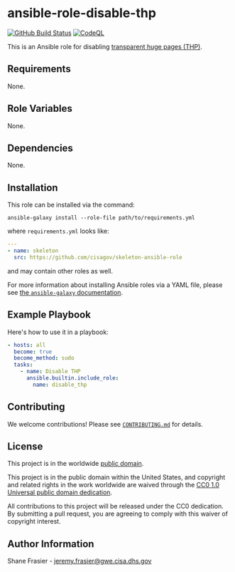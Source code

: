 # ansible-role-disable-thp #

[![GitHub Build Status](https://github.com/cisagov/ansible-role-disable-thp/workflows/build/badge.svg)](https://github.com/cisagov/ansible-role-disable-thp/actions)
[![CodeQL](https://github.com/cisagov/ansible-role-disable-thp/workflows/CodeQL/badge.svg)](https://github.com/cisagov/ansible-role-disable-thp/actions/workflows/codeql-analysis.yml)

This is an Ansible role for disabling [transparent huge pages
(THP)](https://www.mongodb.com/docs/manual/tutorial/transparent-huge-pages/).

## Requirements ##

None.

## Role Variables ##

None.

<!--
| Variable | Description | Default | Required |
|----------|-------------|---------|----------|
| optional_variable | Describe its purpose. | `default_value` | No |
| required_variable | Describe its purpose. | n/a | Yes |
-->

## Dependencies ##

None.

## Installation ##

This role can be installed via the command:

```console
ansible-galaxy install --role-file path/to/requirements.yml
```

where `requirements.yml` looks like:

```yaml
---
- name: skeleton
  src: https://github.com/cisagov/skeleton-ansible-role
```

and may contain other roles as well.

For more information about installing Ansible roles via a YAML file,
please see [the `ansible-galaxy`
documentation](https://docs.ansible.com/ansible/latest/galaxy/user_guide.html#installing-multiple-roles-from-a-file).

## Example Playbook ##

Here's how to use it in a playbook:

```yaml
- hosts: all
  become: true
  become_method: sudo
  tasks:
    - name: Disable THP
      ansible.builtin.include_role:
        name: disable_thp
```

## Contributing ##

We welcome contributions!  Please see [`CONTRIBUTING.md`](CONTRIBUTING.md) for
details.

## License ##

This project is in the worldwide [public domain](LICENSE).

This project is in the public domain within the United States, and
copyright and related rights in the work worldwide are waived through
the [CC0 1.0 Universal public domain
dedication](https://creativecommons.org/publicdomain/zero/1.0/).

All contributions to this project will be released under the CC0
dedication. By submitting a pull request, you are agreeing to comply
with this waiver of copyright interest.

## Author Information ##

Shane Frasier - <jeremy.frasier@gwe.cisa.dhs.gov>
